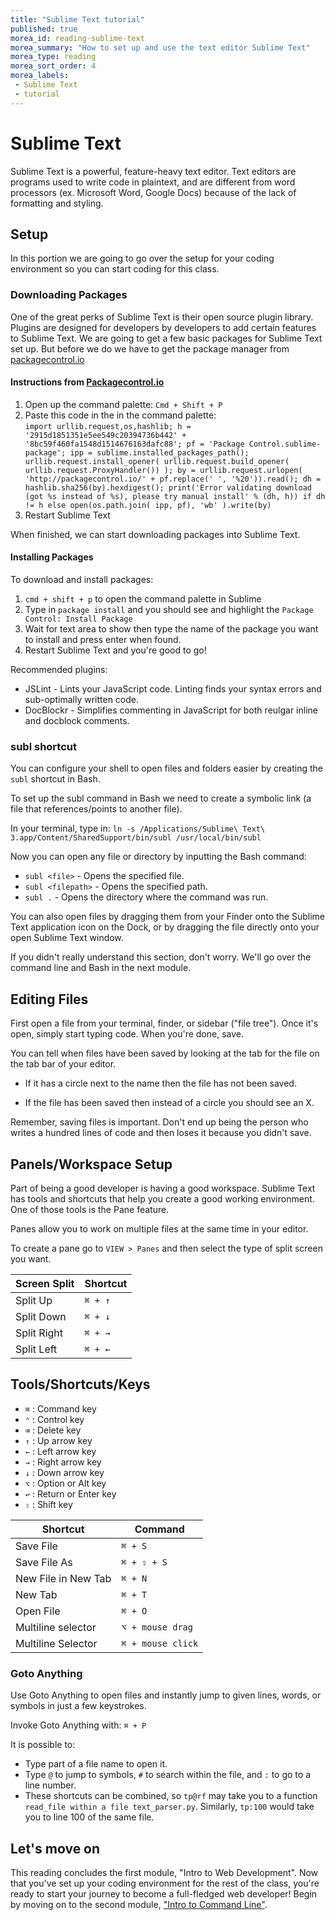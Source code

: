 ```yaml
---
title: "Sublime Text tutorial"
published: true
morea_id: reading-sublime-text
morea_summary: "How to set up and use the text editor Sublime Text"
morea_type: reading
morea_sort_order: 4
morea_labels:
 - Sublime Text
 - tutorial
---
```


# Sublime Text

Sublime Text is a powerful, feature-heavy text editor. Text editors are programs used to write code in plaintext, and are different from word processors (ex. Microsoft Word, Google Docs) because of the lack of formatting and styling.

## Setup

In this portion we are going to go over the setup for your coding environment so you can start coding for this class.

### Downloading Packages

One of the great perks of Sublime Text is their open source plugin library. Plugins are designed for developers by developers to add certain features to Sublime Text.
We are going to get a few basic packages for Sublime Text set up. But before we do we have to get the package manager from [packagecontrol.io](https://packagecontrol.io/installation)

#### Instructions from [Packagecontrol.io](https://packagecontrol.io/installation)

1. Open up the command palette: `Cmd + Shift + P`
2. Paste this code in the in the command palette:  
  `import urllib.request,os,hashlib; h = '2915d1851351e5ee549c20394736b442' + '8bc59f460fa1548d1514676163dafc88'; pf = 'Package Control.sublime-package'; ipp = sublime.installed_packages_path(); urllib.request.install_opener( urllib.request.build_opener( urllib.request.ProxyHandler()) ); by = urllib.request.urlopen( 'http://packagecontrol.io/' + pf.replace(' ', '%20')).read(); dh = hashlib.sha256(by).hexdigest(); print('Error validating download (got %s instead of %s), please try manual install' % (dh, h)) if dh != h else open(os.path.join( ipp, pf), 'wb' ).write(by)`
3. Restart Sublime Text

When finished, we can start downloading packages into Sublime Text.

#### Installing Packages

To download and install packages:
1. `cmd + shift + p` to open the command palette in Sublime
2. Type in `package install` and you should see and highlight the `Package Control: Install Package`
3. Wait for text area to show then type the name of the package you want to install and press enter when found.
4. Restart Sublime Text and you're good to go!

Recommended plugins:
* JSLint - Lints your JavaScript code. Linting finds your syntax errors and sub-optimally written code.
* DocBlockr - Simplifies commenting in JavaScript for both reulgar inline and docblock comments.

### subl shortcut

You can configure your shell to open files and folders easier by creating the `subl` shortcut in Bash.

To set up the subl command in Bash we need to create a symbolic link (a file that references/points to another file).

In your terminal, type in: `ln -s /Applications/Sublime\ Text\ 3.app/Content/SharedSupport/bin/subl /usr/local/bin/subl`

Now you can open any file or directory by inputting the Bash command:
* `subl <file>` - Opens the specified file.
* `subl <filepath>` - Opens the specified path.
* `subl .` - Opens the directory where the command was run.

You can also open files by dragging them from your Finder onto the Sublime Text application icon on the Dock, or by dragging the file directly onto your open Sublime Text window.

If you didn't really understand this section, don't worry. We'll go over the command line and Bash in the next module.

## Editing Files

First open a file from your terminal, finder, or sidebar ("file tree").
Once it's open, simply start typing code. When you're done, save.

You can tell when files have been saved by looking at the tab for the file on the tab bar of your editor.

* If it has a circle next to the name then the file has not been saved.

* If the file has been saved then instead of a circle you should see an X.

Remember, saving files is important. Don't end up being the person who writes a hundred lines of code and then loses it because you didn't save.

## Panels/Workspace Setup

Part of being a good developer is having a good workspace. Sublime Text has tools and shortcuts that help you create a good working environment. One of those tools is the Pane feature.

Panes allow you to work on multiple files at the same time in your editor.

To create a pane go to `VIEW > Panes` and then select the type of split screen you want.

| Screen Split | Shortcut               |
| ------------ | ---------------------- |
| Split Up     | `⌘ + ↑`                |
| Split Down   | `⌘ + ↓`                |
| Split Right  | `⌘ + →`                |
| Split Left   | `⌘ + ←`                |

## Tools/Shortcuts/Keys

* `⌘` : Command key
* `⌃` : Control key
* `⌫` : Delete key
* `↑` : Up arrow key
* `←` : Left arrow key
* `→` : Right arrow key
* `↓` : Down arrow key
* `⌥` : Option or Alt key
* `↩` : Return or Enter key
* `⇧` : Shift key

| Shortcut             | Command               |
| -------------------- | --------------------- |
| Save File            | `⌘ + S`               |
| Save File As         | `⌘ + ⇧ + S`           |
| New File in New Tab  | `⌘ + N`               |
| New Tab              | `⌘ + T`               |
| Open File            | `⌘ + O`               |
| Multiline selector   | `⌥ + mouse drag`      |
| Multiline Selector   | `⌘ + mouse click`     |


### Goto Anything

Use Goto Anything to open files and instantly jump to given lines, words, or symbols in just a few keystrokes.

Invoke Goto Anything with: `⌘ + P`

It is possible to:
* Type part of a file name to open it.
* Type `@` to jump to symbols, `#` to search within the file, and `:` to go to a line number.
* These shortcuts can be combined, so `tp@rf` may take you to a function `read_file within a file text_parser.py`. Similarly, `tp:100` would take you to line 100 of the same file.


## Let's move on

This reading concludes the first module, "Intro to Web Development". Now that you've set up your coding environment for the rest of the class, you're ready to start your journey to become a full-fledged web developer! Begin by moving on to the second module, ["Intro to Command Line"](https://junior-devleague.github.io/JDLA-Web-Development/modules/intro-to-command-line/).
